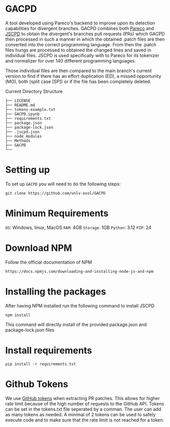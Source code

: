 # GACPD
A tool developed using Pareco's backend to improve upon its detection capabilities for divergent branches. GACPD combines both [Pareco](https://github.com/unlv-evol/PaReco/) and [JSCPD](https://github.com/kucherenko/jscpd) to obtain the divergent's branches pull requests (PRs) which GACPD then processed in such a manner in which the obtained .patch files are then converted into the correct programming language. From then the .patch files hungs are processed to obtained the changed lines and saved in individual files. JSCPD is used specifically with to Pareco for its tokenizer and normalizer for over 140 different programming languages.

Those individual files are then compared to the main branch's current version to find if there has an effort duplication (ED), a missed opportunity (MO), both (split case [SP]) or if the file has been completely deleted.

Current Directory Structure
```
├── LICENSE
├── README.md
├── tokens-example.txt
├── GACPD.ipynb
├── requirements.txt
├── package.json
├── package-lock.json
├── .jscpd.json
├── node_modules
├── Methods
├── GACPD
└── 
```

# Setting up
To set up `GACPD` you will need to do the following steps:
```
git clone https://github.com/unlv-evol/GACPD
```

# Minimum Requirements
``OS``: Windows, linux, MacOS
``RAM``: 4GB
``Storage``: 1GB
``Python``: 3.12
``PIP``: 24

# Download NPM
Follow the official documentation of NPM 
```
https://docs.npmjs.com/downloading-and-installing-node-js-and-npm
```

# Installing the packages
After having NPM installed run the following command to install JSCPD
```
npm install
```
This command will directly install of the provided package.json and package-lock.json files

# Install requirements
```
pip install -r requirements.txt
```

# Github Tokens
We use [GitHub tokens](https://github.com/settings/tokens) when extracting PR patches. This allows for higher rate limit because of the high number of requests to the GitHub API. Tokens can be set in the tokens.txt file seperated by a comman. The user can add as many tokens as needed. A minimal of 2 tokens can be used to safely execute code and to make sure that the rate limit is not reached for a token.